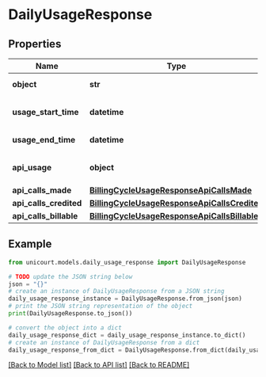 # DailyUsageResponse


## Properties

Name | Type | Description | Notes
------------ | ------------- | ------------- | -------------
**object** | **str** | Name of the object. | [default to 'DailyUsageResponse']
**usage_start_time** | **datetime** | Start time of the usage. | 
**usage_end_time** | **datetime** | End time of the usage. | 
**api_usage** | **object** | Api Usage made in real time. | 
**api_calls_made** | [**BillingCycleUsageResponseApiCallsMade**](BillingCycleUsageResponseApiCallsMade.md) |  | 
**api_calls_credited** | [**BillingCycleUsageResponseApiCallsCredited**](BillingCycleUsageResponseApiCallsCredited.md) |  | 
**api_calls_billable** | [**BillingCycleUsageResponseApiCallsBillable**](BillingCycleUsageResponseApiCallsBillable.md) |  | 

## Example

```python
from unicourt.models.daily_usage_response import DailyUsageResponse

# TODO update the JSON string below
json = "{}"
# create an instance of DailyUsageResponse from a JSON string
daily_usage_response_instance = DailyUsageResponse.from_json(json)
# print the JSON string representation of the object
print(DailyUsageResponse.to_json())

# convert the object into a dict
daily_usage_response_dict = daily_usage_response_instance.to_dict()
# create an instance of DailyUsageResponse from a dict
daily_usage_response_from_dict = DailyUsageResponse.from_dict(daily_usage_response_dict)
```
[[Back to Model list]](../README.md#documentation-for-models) [[Back to API list]](../README.md#documentation-for-api-endpoints) [[Back to README]](../README.md)


